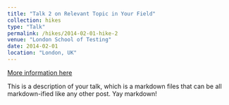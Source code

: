 ```yaml
---
title: "Talk 2 on Relevant Topic in Your Field"
collection: hikes
type: "Talk"
permalink: /hikes/2014-02-01-hike-2
venue: "London School of Testing"
date: 2014-02-01
location: "London, UK"
---
```


[More information here](http://example2.com)

This is a description of your talk, which is a markdown files that can be all markdown-ified like any other post. Yay markdown!
